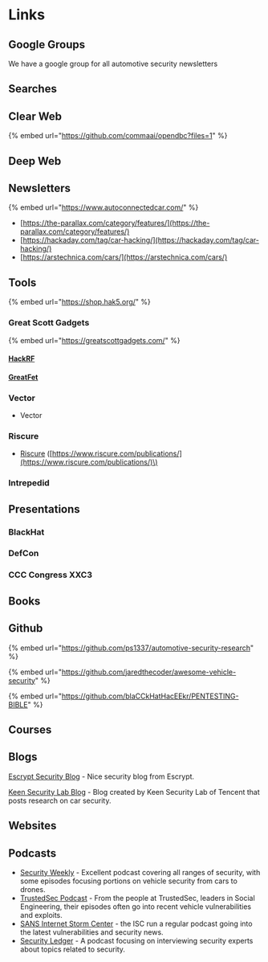 # Links

## Google Groups

We have a google group for all automotive security newsletters



## Searches

## Clear Web

{% embed url="https://github.com/commaai/opendbc?files=1" %}





## Deep Web





## Newsletters

{% embed url="https://www.autoconnectedcar.com/" %}



* [https://the-parallax.com/category/features/](https://the-parallax.com/category/features/)
* [https://hackaday.com/tag/car-hacking/](https://hackaday.com/tag/car-hacking/)
* [https://arstechnica.com/cars/](https://arstechnica.com/cars/)

## Tools

{% embed url="https://shop.hak5.org/" %}

### Great Scott Gadgets

{% embed url="https://greatscottgadgets.com/" %}

#### [HackRF](tools/hackrf.md)

#### [GreatFet](tools/greatfet.md)

### Vector

* Vector

### Riscure

* [Riscure](https://github.com/aueb/automotivesec/blob/master/Riscure) \([https://www.riscure.com/publications/](https://www.riscure.com/publications/)\)

### Intrepedid

## Presentations 

### BlackHat

### DefCon

### CCC Congress XXC3

## Books 

## Github  

{% embed url="https://github.com/ps1337/automotive-security-research" %}

{% embed url="https://github.com/jaredthecoder/awesome-vehicle-security" %}

{% embed url="https://github.com/blaCCkHatHacEEkr/PENTESTING-BIBLE" %}



## Courses 

## Blogs 

[Escrypt Security Blog](https://securitybyescrypt.com/) - Nice security blog from Escrypt. 

[Keen Security Lab Blog](http://keenlab.tencent.com/en/) - Blog created by Keen Security Lab of Tencent that posts research on car security.

## Websites 

## Podcasts

* [Security Weekly](http://securityweekly.com/) - Excellent podcast covering all ranges of security, with some episodes focusing portions on vehicle security from cars to drones.
* [TrustedSec Podcast](https://www.trustedsec.com/podcast/) - From the people at TrustedSec, leaders in Social Engineering, their episodes often go into recent vehicle vulnerabilities and exploits.
* [SANS Internet Storm Center](https://isc.sans.edu/) - the ISC run a regular podcast going into the latest vulnerabilities and security news.
* [Security Ledger](https://soundcloud.com/securityledger) - A podcast focusing on interviewing security experts about topics related to security.


